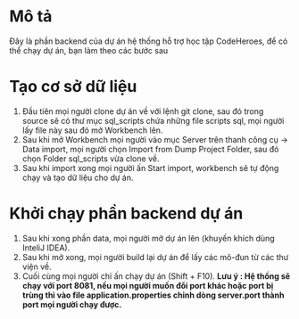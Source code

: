 # Mô tả
Đây là phần backend của dự án hệ thống hỗ trợ học tập CodeHeroes, để có thể chạy dự án, bạn làm theo các bước sau
# Tạo cơ sở dữ liệu
1. Đầu tiên mọi người clone dự án về với lệnh git clone, sau đó trong source sẽ có thư mục sql_scripts chứa những file scripts sql, mọi người lấy file này sau đó mở Workbench lên.
2. Sau khi mở Workbench mọi người vào mục Server trên thanh công cụ -> Data import, mọi người chọn Import from Dump Project Folder, sau đó chọn Folder sql_scripts vừa clone về.
3. Sau khi import xong mọi người ấn Start import, workbench sẽ tự động chạy và tạo dữ liệu cho dự án.
# Khởi chạy phần backend dự án
1. Sau khi xong phần data, mọi người mở dự án lên (khuyến khích dùng InteliJ IDEA).
2. Sau khi mở xong, mọi người build lại dự án để lấy các mô-đun từ các thư viện về.
3. Cuối cùng mọi người chỉ ấn chạy dự án (Shift + F10).
**Lưu ý : Hệ thống sẽ chạy với port 8081, nếu mọi người muốn đổi port khác hoặc port bị trùng thì vào file application.properties chỉnh dòng server.port thành port mọi người chạy được.**
   
